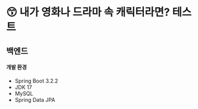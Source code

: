 # 😙 내가 영화나 드라마 속 캐릭터라면? 테스트
## 백엔드 


#### 개발 환경
+ Spring Boot 3.2.2
+ JDK 17
+ MySQL
+ Spring Data JPA
